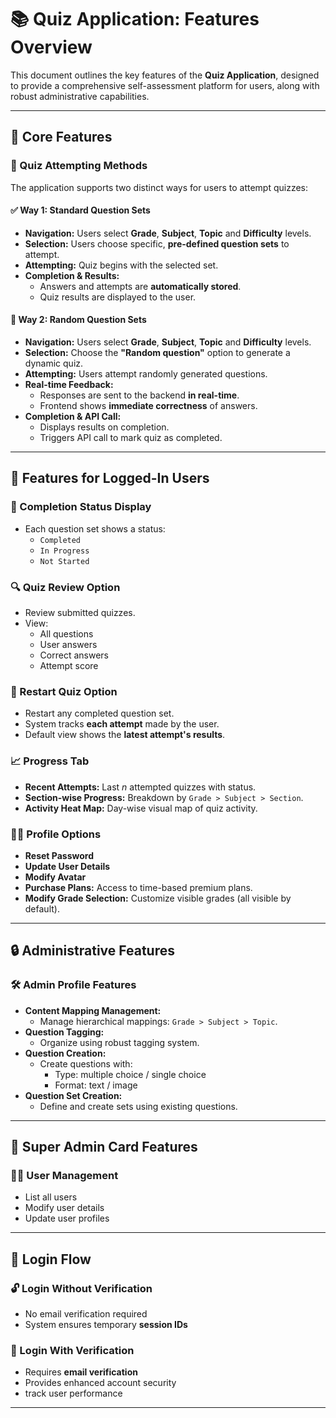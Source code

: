 # 📚 Quiz Application: Features Overview

This document outlines the key features of the **Quiz Application**, designed to provide a comprehensive self-assessment platform for users, along with robust administrative capabilities.

---

## 🚀 Core Features

### 🧠 Quiz Attempting Methods

The application supports two distinct ways for users to attempt quizzes:

#### ✅ Way 1: Standard Question Sets
- **Navigation:** Users select **Grade**, **Subject**, **Topic** and **Difficulty** levels.
- **Selection:** Users choose specific, **pre-defined question sets** to attempt.
- **Attempting:** Quiz begins with the selected set.
- **Completion & Results:** 
  - Answers and attempts are **automatically stored**.
  - Quiz results are displayed to the user.

#### 🔄 Way 2: Random Question Sets
- **Navigation:** Users select **Grade**, **Subject**, **Topic** and **Difficulty** levels.
- **Selection:** Choose the **"Random question"** option to generate a dynamic quiz.
- **Attempting:** Users attempt randomly generated questions.
- **Real-time Feedback:**
  - Responses are sent to the backend **in real-time**.
  - Frontend shows **immediate correctness** of answers.
- **Completion & API Call:**
  - Displays results on completion.
  - Triggers API call to mark quiz as completed.

---

## 👤 Features for Logged-In Users

### 📌 Completion Status Display
- Each question set shows a status:
  - `Completed`
  - `In Progress`
  - `Not Started`

### 🔍 Quiz Review Option
- Review submitted quizzes.
- View:
  - All questions
  - User answers
  - Correct answers
  - Attempt score

### 🔁 Restart Quiz Option
- Restart any completed question set.
- System tracks **each attempt** made by the user.
- Default view shows the **latest attempt's results**.

### 📈 Progress Tab
- **Recent Attempts:** Last _n_ attempted quizzes with status.
- **Section-wise Progress:** Breakdown by `Grade > Subject > Section`.
- **Activity Heat Map:** Day-wise visual map of quiz activity.

### 🧑‍💼 Profile Options
- **Reset Password**
- **Update User Details**
- **Modify Avatar**
- **Purchase Plans:** Access to time-based premium plans.
- **Modify Grade Selection:** Customize visible grades (all visible by default).

---

## 🔒 Administrative Features

### 🛠️ Admin Profile Features
- **Content Mapping Management:** 
  - Manage hierarchical mappings: `Grade > Subject > Topic`.
- **Question Tagging:**
  - Organize using robust tagging system.
- **Question Creation:**
  - Create questions with:
    - Type: multiple choice / single choice
    - Format: text / image
- **Question Set Creation:**
  - Define and create sets using existing questions.

---

## 👑 Super Admin Card Features

### 🧑‍💻 User Management
- List all users
- Modify user details
- Update user profiles

---

## 🚪 Login Flow

### 🔓 Login Without Verification
- No email verification required
- System ensures temporary **session IDs**

### 🔐 Login With Verification
- Requires **email verification**
- Provides enhanced account security
- track user performance

---
